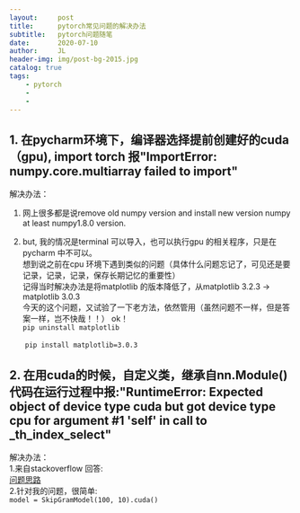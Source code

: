 ```yaml
---
layout:     post
title:      pytorch常见问题的解决办法
subtitle:   pytorch问题随笔
date:       2020-07-10
author:     JL
header-img: img/post-bg-2015.jpg
catalog: true
tags:
    - pytorch
    - 
    - 
---
```


## 1. 在pycharm环境下，编译器选择提前创建好的cuda（gpu), import torch 报"ImportError: numpy.core.multiarray failed to import"

解决办法：     

1. 网上很多都是说remove old numpy version and install new version numpy at least numpy1.8.0 version.  

2. but, 我的情况是terminal 可以导入，也可以执行gpu 的相关程序，只是在pycharm 中不可以。  
   想到说之前在cpu 环境下遇到类似的问题（具体什么问题忘记了，可见还是要记录，记录，记录，保存长期记忆的重要性）  
   记得当时解决办法是将matplotlib 的版本降低了，从matplotlib 3.2.3 -> matplotlib 3.0.3   
   今天的这个问题，又试验了一下老方法，依然管用（虽然问题不一样，但是答案一样，岂不快哉！！） ok！  
   	`pip uninstall matplotlib  `

   ​    `
     pip install matplotlib=3.0.3 ` 


## 2. 在用cuda的时候，自定义类，继承自nn.Module() 代码在运行过程中报:"RuntimeError: Expected object of device type cuda but got device type cpu for argument #1 'self' in call to _th_index_select"  
解决办法：  
1.来自stackoverflow 回答:     
[问题思路](https://stackoverflow.com/questions/59347111/pytorch-runtimeerror-expected-object-of-device-type-cuda-but-got-device-type-cp)  
2.针对我的问题，很简单:   
`model = SkipGramModel(100, 10).cuda()  `

